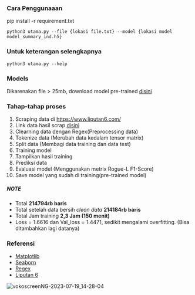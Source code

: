 ### Cara Penggunaaan

pip install -r requirement.txt
```
python3 utama.py --file {lokasi file.txt} --model {lokasi model model_summary_ind.h5}
```
### Untuk keterangan selengkapnya
```
python3 utama.py --help
```
### Models
Dikarenakan file > 25mb, download model pre-trained [disini](https://drive.google.com/file/d/12mVdi-QeohhxxBv6cqKSZBNzugWnOPwf/view?usp=sharing)

### Tahap-tahap proses
1. Scraping data di https://www.liputan6.com/
2. Link data hasil scrap [disini](https://drive.google.com/file/d/1_xZdzOD5X_f_KHYfUIeqwv27HzDDeK4f/view?usp=drive_link)
3. Clearning data dengan Regex(Preprocessing data)
4. Tokenize data (Merubah data kedalam tensor matrix)
5. Split data (Membagi data training dan data test)
6. Training model
7. Tampilkan hasil training
8. Prediksi data
9. Evaluasi model (Menggunakan metrix Rogue-L F1-Score)
10. Save model yang sudah di training(pre-trained model)

##### NOTE

- Total **214794rb baris**
- Total setelah data bersih *clean data* **214184rb baris**
- Total Jam training **2,3 Jam (150 menit)**
- Loss = 1.6616 dan Val_loss = 1.4471, sedikit mengalami overfitting. (Bisa ditambahkan lagi datanya) 

### Referensi
- [Matplotlib](https://matplotlib.org/)
- [Seaborn](https://seaborn.pydata.org/)
- [Regex](https://regexr.com/)
- [Liputan 6](https://www.liputan6.com/)

![vokoscreenNG-2023-07-19_14-28-04](https://github.com/hendrimardani/summary_text_ind/assets/49816104/5fefd6bd-7d38-4fe1-8761-951450fc60d8)




